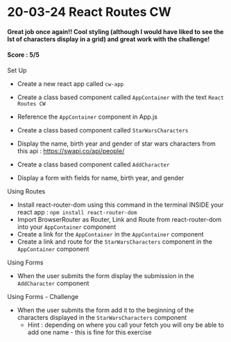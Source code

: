 # 20-03-24 React Routes CW
#### Great job once again!! Cool styling (although I would have liked to see the lst of characters display in a grid) and great work with the challenge! 
#### Score : 5/5
Set Up
- Create a new react app called `cw-app`
- Create a class based component called `AppContainer` with the text `React Routes CW`
- Reference the `AppContainer` component in App.js

- Create a class based component called `StarWarsCharacters`
- Display the name, birth year and gender of star wars characters from this api : https://swapi.co/api/people/ 

- Create a class based component called `AddCharacter`
- Display a form with fields for name, birth year, and gender

Using Routes
- Install react-router-dom using this command in the terminal INSIDE your react app : `npm install react-router-dom`
- Import BrowserRouter as Router, Link and Route from react-router-dom into your `AppContainer` component
- Create a link for the `AppContainer` in the `AppContainer` component
- Create a link and route for the `StarWarsCharacters` component in the `AppContainer` component

Using Forms
- When the user submits the form display the submission in the `AddCharacter` component


Using Forms - Challenge
- When the user submits the form add it to the beginning of the characters displayed in the `StarWarsCharacters` component
    - Hint : depending on where you call your fetch you will ony be able to add one name - this is fine for this exercise